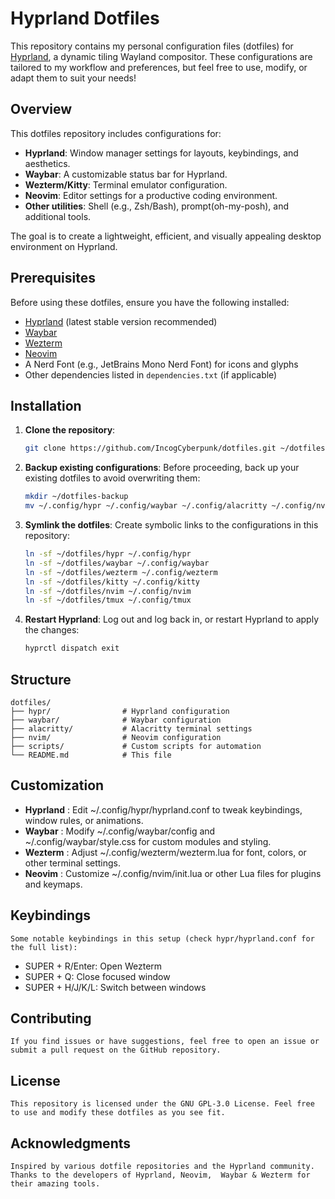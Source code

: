 # Hyprland Dotfiles

This repository contains my personal configuration files (dotfiles) for [Hyprland](https://hyprland.org/), a dynamic tiling Wayland compositor. These configurations are tailored to my workflow and preferences, but feel free to use, modify, or adapt them to suit your needs!

## Overview

This dotfiles repository includes configurations for:
- **Hyprland**: Window manager settings for layouts, keybindings, and aesthetics.
- **Waybar**: A customizable status bar for Hyprland.
- **Wezterm/Kitty**: Terminal emulator configuration.
- **Neovim**: Editor settings for a productive coding environment.
- **Other utilities**: Shell (e.g., Zsh/Bash), prompt(oh-my-posh), and additional tools.

The goal is to create a lightweight, efficient, and visually appealing desktop environment on Hyprland.

## Prerequisites

Before using these dotfiles, ensure you have the following installed:
- [Hyprland](https://hyprland.org/) (latest stable version recommended)
- [Waybar](https://github.com/Alexays/Waybar)
- [Wezterm](https://github.com/wezterm/wezterm)
- [Neovim](https://neovim.io/)
- A Nerd Font (e.g., JetBrains Mono Nerd Font) for icons and glyphs
- Other dependencies listed in `dependencies.txt` (if applicable)

## Installation

1. **Clone the repository**:
   ```bash
   git clone https://github.com/IncogCyberpunk/dotfiles.git ~/dotfiles
   ```

2. **Backup existing configurations**: Before proceeding, back up your existing dotfiles to avoid overwriting them:
    ```bash
    mkdir ~/dotfiles-backup
    mv ~/.config/hypr ~/.config/waybar ~/.config/alacritty ~/.config/nvim ~/dotfiles-backup/
    ```

3. **Symlink the dotfiles**: Create symbolic links to the configurations in this repository:
    ```bash
    ln -sf ~/dotfiles/hypr ~/.config/hypr
    ln -sf ~/dotfiles/waybar ~/.config/waybar
    ln -sf ~/dotfiles/wezterm ~/.config/wezterm
    ln -sf ~/dotfiles/kitty ~/.config/kitty
    ln -sf ~/dotfiles/nvim ~/.config/nvim
    ln -sf ~/dotfiles/tmux ~/.config/tmux
    ```

4. **Restart Hyprland**: Log out and log back in, or restart Hyprland to apply the changes:
    ```bash
    hyprctl dispatch exit
    ```

## Structure
```
dotfiles/
├── hypr/                # Hyprland configuration
├── waybar/              # Waybar configuration
├── alacritty/           # Alacritty terminal settings
├── nvim/                # Neovim configuration
├── scripts/             # Custom scripts for automation
└── README.md            # This file
```

## Customization

- **Hyprland** : Edit ~/.config/hypr/hyprland.conf to tweak keybindings, window rules, or animations.
- **Waybar** : Modify ~/.config/waybar/config and ~/.config/waybar/style.css for custom modules and styling.
- **Wezterm** : Adjust ~/.config/wezterm/wezterm.lua for font, colors, or other terminal settings.
- **Neovim** : Customize ~/.config/nvim/init.lua or other Lua files for plugins and keymaps.

## Keybindings
```
Some notable keybindings in this setup (check hypr/hyprland.conf for the full list):
```
- SUPER + R/Enter: Open Wezterm
- SUPER + Q: Close focused window
- SUPER + H/J/K/L: Switch between windows

## Contributing
```
If you find issues or have suggestions, feel free to open an issue or submit a pull request on the GitHub repository.
```

## License
```
This repository is licensed under the GNU GPL-3.0 License. Feel free to use and modify these dotfiles as you see fit.
```

## Acknowledgments
```
Inspired by various dotfile repositories and the Hyprland community.
Thanks to the developers of Hyprland, Neovim,  Waybar & Wezterm for their amazing tools.
```
